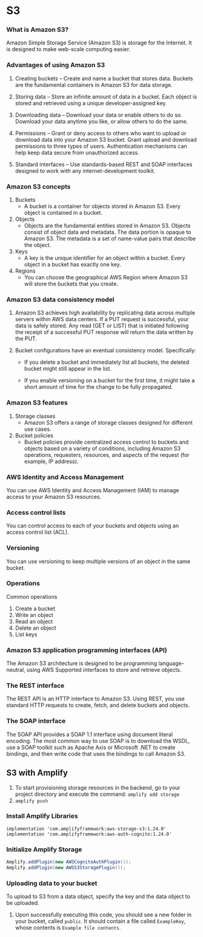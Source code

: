 # S3

### What is Amazon S3?

Amazon Simple Storage Service (Amazon S3) is storage for the Internet. It is designed to make web-scale computing easier.

### Advantages of using Amazon S3

1. Creating buckets – Create and name a bucket that stores data. Buckets are the fundamental containers in Amazon S3 for data storage.

1. Storing data – Store an infinite amount of data in a bucket. Each object is stored and retrieved using a unique developer-assigned key.

1. Downloading data – Download your data or enable others to do so. Download your data anytime you like, or allow others to do the same.

1. Permissions – Grant or deny access to others who want to upload or download data into your Amazon S3 bucket. Grant upload and download permissions to three types of users. Authentication mechanisms can help keep data secure from unauthorized access.

1. Standard interfaces – Use standards-based REST and SOAP interfaces designed to work with any internet-development toolkit.

### Amazon S3 concepts

1. Buckets
   - A bucket is a container for objects stored in Amazon S3. Every object is contained in a bucket.
1. Objects
   - Objects are the fundamental entities stored in Amazon S3. Objects consist of object data and metadata. The data portion is opaque to Amazon S3. The metadata is a set of name-value pairs that describe the object.
1. Keys
   - A key is the unique identifier for an object within a bucket. Every object in a bucket has exactly one key.
1. Regions
   - You can choose the geographical AWS Region where Amazon S3 will store the buckets that you create.

### Amazon S3 data consistency model

1. Amazon S3 achieves high availability by replicating data across multiple servers within AWS data centers. If a PUT request is successful, your data is safely stored. Any read (GET or LIST) that is initiated following the receipt of a successful PUT response will return the data written by the PUT.

1. Bucket configurations have an eventual consistency model. Specifically:

   - If you delete a bucket and immediately list all buckets, the deleted bucket might still appear in the list.

   - If you enable versioning on a bucket for the first time, it might take a short amount of time for the change to be fully propagated.

### Amazon S3 features

1. Storage classes
   - Amazon S3 offers a range of storage classes designed for different use cases.
1. Bucket policies
   - Bucket policies provide centralized access control to buckets and objects based on a variety of conditions, including Amazon S3 operations, requesters, resources, and aspects of the request (for example, IP address).

### AWS Identity and Access Management

You can use AWS Identity and Access Management (IAM) to manage access to your Amazon S3 resources.

### Access control lists

You can control access to each of your buckets and objects using an access control list (ACL).

### Versioning

You can use versioning to keep multiple versions of an object in the same bucket.

### Operations

Common operations

1. Create a bucket
1. Write an object
1. Read an object
1. Delete an object
1. List keys

### Amazon S3 application programming interfaces (API)

The Amazon S3 architecture is designed to be programming language-neutral, using AWS Supported interfaces to store and retrieve objects.

### The REST interface

The REST API is an HTTP interface to Amazon S3. Using REST, you use standard HTTP requests to create, fetch, and delete buckets and objects.

### The SOAP interface

The SOAP API provides a SOAP 1.1 interface using document literal encoding. The most common way to use SOAP is to download the WSDL, use a SOAP toolkit such as Apache Axis or Microsoft .NET to create bindings, and then write code that uses the bindings to call Amazon S3.

## S3 with Amplify
1. To start provisioning storage resources in the backend, go to your project directory and execute the command: `amplify add storage`
1. `amplify push`

### Install Amplify Libraries

`implementation 'com.amplifyframework:aws-storage-s3:1.24.0' implementation 'com.amplifyframework:aws-auth-cognito:1.24.0'`

### Initialize Amplify Storage

```java
Amplify.addPlugin(new AWSCognitoAuthPlugin());
Amplify.addPlugin(new AWSS3StoragePlugin());
```

### Uploading data to your bucket

To upload to S3 from a data object, specify the key and the data object to be uploaded.

1. Upon successfully executing this code, you should see a new folder in your bucket, called `public`. It should contain a file called `ExampleKey`, whose contents is `Example file contents`.